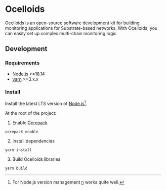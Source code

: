 # Ocelloids

Ocelloids is an open-source software development kit for building monitoring applications for Substrate-based networks.
With Ocelloids, you can easily set up complex multi-chain monitoring logic.

## Development

### Requirements

* [Node.js](https://nodejs.org/en/) >=18.14
* [yarn](https://yarnpkg.com/getting-started/install) >=3.x.x

### Install

Install the latest LTS version of [Node.js](https://nodejs.org/en/)[^1].

[^1]: For Node.js version management [n](https://github.com/tj/n) works quite well.

At the root of the project:

1. Enable [Corepack](https://github.com/nodejs/corepack#how-to-install)

```
corepack enable
```

2. Install dependencies

```
yarn install
```

3. Build Ocelloids libraries

```
yarn build
```

